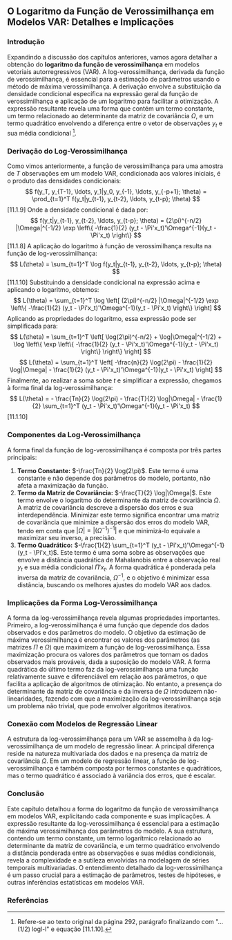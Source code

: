 ## O Logaritmo da Função de Verossimilhança em Modelos VAR: Detalhes e Implicações

### Introdução
Expandindo a discussão dos capítulos anteriores, vamos agora detalhar a obtenção do **logaritmo da função de verossimilhança** em modelos vetoriais autorregressivos (VAR). A log-verossimilhança, derivada da função de verossimilhança, é essencial para a estimação de parâmetros usando o método de máxima verossimilhança. A derivação envolve a substituição da densidade condicional específica na expressão geral da função de verossimilhança e aplicação de um logaritmo para facilitar a otimização. A expressão resultante revela uma forma que contém um termo constante, um termo relacionado ao determinante da matriz de covariância $\Omega$, e um termo quadrático envolvendo a diferença entre o vetor de observações $y_t$ e sua média condicional [^1].

### Derivação do Log-Verossimilhança
Como vimos anteriormente, a função de verossimilhança para uma amostra de $T$ observações em um modelo VAR, condicionada aos valores iniciais, é o produto das densidades condicionais:
$$ f(y_T, y_{T-1}, \ldots, y_1|y_0, y_{-1}, \ldots, y_{-p+1}; \theta) = \prod_{t=1}^T f(y_t|y_{t-1}, y_{t-2}, \ldots, y_{t-p}; \theta) $$
[11.1.9]
Onde a densidade condicional é dada por:
$$ f(y_t|y_{t-1}, y_{t-2}, \ldots, y_{t-p}; \theta) = (2\pi)^{-n/2} |\Omega|^{-1/2} \exp \left\{ -\frac{1}{2} (y_t - \Pi'x_t)'\Omega^{-1}(y_t - \Pi'x_t) \right\} $$
[11.1.8]
A aplicação do logaritmo à função de verossimilhança resulta na função de log-verossimilhança:
$$ L(\theta) = \sum_{t=1}^T \log f(y_t|y_{t-1}, y_{t-2}, \ldots, y_{t-p}; \theta) $$
[11.1.10]
Substituindo a densidade condicional na expressão acima e aplicando o logaritmo, obtemos:
$$ L(\theta) = \sum_{t=1}^T \log \left[ (2\pi)^{-n/2} |\Omega|^{-1/2} \exp \left\{ -\frac{1}{2} (y_t - \Pi'x_t)'\Omega^{-1}(y_t - \Pi'x_t) \right\} \right] $$
Aplicando as propriedades do logaritmo, essa expressão pode ser simplificada para:
$$ L(\theta) = \sum_{t=1}^T \left[ \log(2\pi)^{-n/2} + \log|\Omega|^{-1/2} +  \log \left\{ \exp \left\{ -\frac{1}{2} (y_t - \Pi'x_t)'\Omega^{-1}(y_t - \Pi'x_t) \right\} \right\} \right] $$
$$ L(\theta) = \sum_{t=1}^T \left[ -\frac{n}{2} \log(2\pi) - \frac{1}{2} \log|\Omega| - \frac{1}{2} (y_t - \Pi'x_t)'\Omega^{-1}(y_t - \Pi'x_t) \right] $$
Finalmente, ao realizar a soma sobre $t$ e simplificar a expressão, chegamos à forma final da log-verossimilhança:
$$ L(\theta) = - \frac{Tn}{2} \log(2\pi) - \frac{T}{2} \log|\Omega| - \frac{1}{2} \sum_{t=1}^T (y_t - \Pi'x_t)'\Omega^{-1}(y_t - \Pi'x_t) $$
[11.1.10]
### Componentes da Log-Verossimilhança
A forma final da função de log-verossimilhança é composta por três partes principais:
1.  **Termo Constante:** $-\frac{Tn}{2} \log(2\pi)$. Este termo é uma constante e não depende dos parâmetros do modelo, portanto, não afeta a maximização da função.
2.  **Termo da Matriz de Covariância:** $-\frac{T}{2} \log|\Omega|$. Este termo envolve o logaritmo do determinante da matriz de covariância $\Omega$. A matriz de covariância descreve a dispersão dos erros e sua interdependência. Minimizar este termo significa encontrar uma matriz de covariância que minimize a dispersão dos erros do modelo VAR, tendo em conta que $|\Omega| = |(\Omega^{-1})^{-1}|$ e que minimizá-lo equivale a maximizar seu inverso, a precisão.
3.  **Termo Quadrático:** $-\frac{1}{2} \sum_{t=1}^T (y_t - \Pi'x_t)'\Omega^{-1}(y_t - \Pi'x_t)$. Este termo é uma soma sobre as observações que envolve a distância quadrática de Mahalanobis entre a observação real $y_t$ e sua média condicional $\Pi'x_t$. A forma quadrática é ponderada pela inversa da matriz de covariância, $\Omega^{-1}$, e o objetivo é minimizar essa distância, buscando os melhores ajustes do modelo VAR aos dados.

### Implicações da Forma Log-Verossimilhança

A forma da log-verossimilhança revela algumas propriedades importantes. Primeiro, a log-verossimilhança é uma função que depende dos dados observados e dos parâmetros do modelo. O objetivo da estimação de máxima verossimilhança é encontrar os valores dos parâmetros (as matrizes $\Pi$ e $\Omega$) que maximizem a função de log-verossimilhança. Essa maximização procura os valores dos parâmetros que tornam os dados observados mais prováveis, dada a suposição do modelo VAR.
A forma quadrática do último termo faz da log-verossimilhança uma função relativamente suave e diferenciável em relação aos parâmetros, o que facilita a aplicação de algoritmos de otimização. No entanto, a presença do determinante da matriz de covariância e da inversa de $\Omega$ introduzem não-linearidades, fazendo com que a maximização da log-verossimilhança seja um problema não trivial, que pode envolver algoritmos iterativos.

### Conexão com Modelos de Regressão Linear
A estrutura da log-verossimilhança para um VAR se assemelha à da log-verossimilhança de um modelo de regressão linear. A principal diferença reside na natureza multivariada dos dados e na presença da matriz de covariância $\Omega$. Em um modelo de regressão linear, a função de log-verossimilhança é também composta por termos constantes e quadráticos, mas o termo quadrático é associado à variância dos erros, que é escalar.

### Conclusão
Este capítulo detalhou a forma do logaritmo da função de verossimilhança em modelos VAR, explicitando cada componente e suas implicações. A expressão resultante da log-verossimilhança é essencial para a estimação de máxima verossimilhança dos parâmetros do modelo. A sua estrutura, contendo um termo constante, um termo logarítmico relacionado ao determinante da matriz de covariância, e um termo quadrático envolvendo a distância ponderada entre as observações e suas médias condicionais, revela a complexidade e a sutileza envolvidas na modelagem de séries temporais multivariadas. O entendimento detalhado da log-verossimilhança é um passo crucial para a estimação de parâmetros, testes de hipóteses, e outras inferências estatísticas em modelos VAR.
### Referências
[^1]: Refere-se ao texto original da página 292, parágrafo finalizando com "...(1/2) logl-l" e equação [11.1.10].
<!-- END -->
